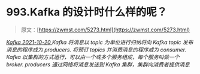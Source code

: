 <!--yml
category: 未分类
date: 0001-01-01 00:00:00
-->

# 993.Kafka 的设计时什么样的呢？

> 原文：[https://zwmst.com/5273.html](https://zwmst.com/5273.html)

   [ *Kafka* ](https://zwmst.com/kafka)*[ <time datetime="2021-10-21T00:59:48+08:00"> 2021-10-20 </time> ](https://zwmst.com/5273.html)  Kafka 将消息以 topic 为单位进行归纳将向 Kafka topic 发布消息的程序成为 producers.
将预订 topics 并消费消息的程序成为 consumer.
Kafka 以集群的方式运行，可以由一个或多个服务组成，每个服务叫做一个 broker.
producers 通过网络将消息发送到 Kafka 集群，集群向消费者提供消息*